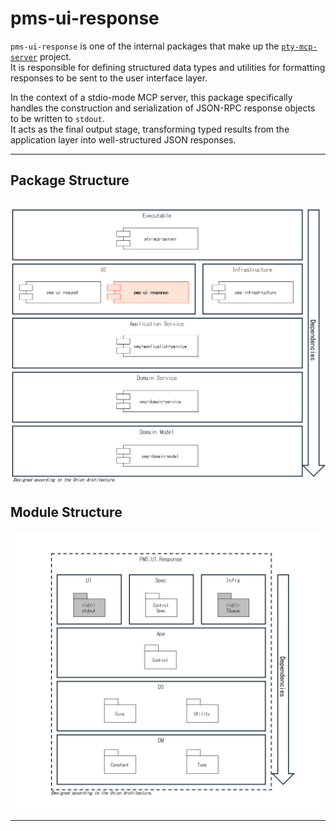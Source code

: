 # pms-ui-response

`pms-ui-response` is one of the internal packages that make up the [`pty-mcp-server`](https://github.com/phoityne/pty-mcp-server) project.  
It is responsible for defining structured data types and utilities for formatting responses to be sent to the user interface layer.

In the context of a stdio-mode MCP server, this package specifically handles the construction and serialization of JSON-RPC response objects to be written to `stdout`.  
It acts as the final output stage, transforming typed results from the application layer into well-structured JSON responses.

---

## Package Structure
![Package Structure](https://raw.githubusercontent.com/phoityne/pms-ui-response/main/docs/12-1.png)
---

## Module Structure
![Module Structure](https://raw.githubusercontent.com/phoityne/pms-ui-response/main/docs/12-2.png)

---

